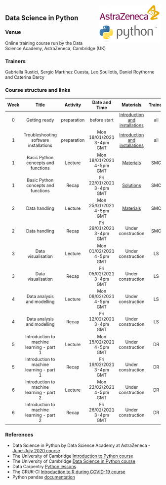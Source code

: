 <img align="right" src=img/course_logo.png width="200">


## Data Science in Python


### Venue

Online training course run by the Data Science Academy, AstraZeneca, Cambridge (UK)


### Trainers

Gabriella Rustici, Sergio Martínez Cuesta, Leo Souliotis, Daniel Roythorne and Caterina Darcy


### Course structure and links

Week | Title | Activity | Date and Time | Materials | Trainer
:---:|:-----:|:--------:|:----:|:---------:|:----:
0 | Getting ready | preparation | before start | [Introduction and installations](notebooks/week0_materials.ipynb) | all
1 | Troubleshooting software installations | preparation | Mon 18/01/2021 3-4pm GMT | [Introduction and installations](notebooks/week0_materials.ipynb) | all
1 | Basic Python concepts and functions | Lecture | Mon 18/01/2021 4-5pm GMT | [Materials](notebooks/week1_lecture.ipynb) | SMC
1 | Basic Python concepts and functions | Recap | Fri 22/01/2021 3-4pm GMT | [Solutions](notebooks/week1_recap.ipynb) | SMC
2 | Data handling | Lecture | Mon 25/01/2021 4-5pm GMT | [Materials](notebooks/week2_lecture.ipynb) | SMC
2 | Data handling | Recap | Fri 29/01/2021 3-4pm GMT | Under construction | SMC
3 | Data visualisation | Lecture | Mon 01/02/2021 4-5pm GMT | Under construction | LS
3 | Data visualisation | Recap | Fri 05/02/2021 3-4pm GMT | Under construction | LS
4 | Data analysis and modelling | Lecture | Mon 08/02/2021 4-5pm GMT | Under construction | LS
4 | Data analysis and modelling | Recap | Fri 12/02/2021 3-4pm GMT | Under construction | LS
5 | Introduction to machine learning - part 1 | Lecture | Mon 15/02/2021 4-5pm GMT | Under construction | DR
5 | Introduction to machine learning - part 1 | Recap | Fri 19/02/2021 3-4pm GMT | Under construction | DR
6 | Introduction to machine learning - part 2 | Lecture | Mon 22/02/2021 4-5pm GMT | Under construction | DR
6 | Introduction to machine learning - part 2 | Recap | Fri 26/02/2021 3-4pm GMT | Under construction | DR


### References

- Data Science in Python by Data Science Academy at AstraZeneca - [June-July 2020 course](https://github.com/semacu/data-science-python)
- The University of Cambridge [Introduction to Python course](https://github.com/pycam/python-basic)
- The University of Cambridge [Data Science in Python course](https://github.com/pycam/python-data-science)
- Data Carpentry [Python lessons](https://datacarpentry.org)
- The CRUK-CI [Introduction to R during COVID-19 course](https://bioinformatics-core-shared-training.github.io/r-intro/)
- Python pandas [documentation](https://pandas.pydata.org/docs/)
